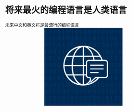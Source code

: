 # 将来最火的编程语言是人类语言

未来中文和英文将是最流行的编程语言
<img src="/images/human_lan.png" style="width: 50%; display: block; margin: 0 auto;">